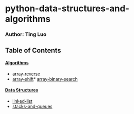 # python-data-structures-and-algorithms

### Author: Ting Luo

## Table of Contents

#### [Algorithms](https://github.com/masonrybits/python-data-structures-and-algorithms)
* [array-reverse](https://github.com/masonrybits/python-data-structures-and-algorithms/tree/master/challenges/array_reverse)
* [array-shift](https://github.com/masonrybits/python-data-structures-and-algorithms/tree/master/challenges/array_shift)* [array-binary-search](https://github.com/masonrybits/python-data-structures-and-algorithms/tree/master/challenges/array_binary_search)

#### [Data Structures](https://github.com/masonrybits/python-data-structures-and-algorithms/tree/master/data_structures)
* [linked-list](https://github.com/masonrybits/python-data-structures-and-algorithms/tree/master/data_structures/linked_list)
* [stacks-and-queues](https://github.com/masonrybits/python-data-structures-and-algorithms/tree/master/data_structures/stacks_and_queues)

